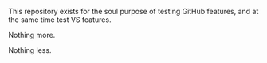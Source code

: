 This repository exists for the soul purpose of testing GitHub features, and at the same time test VS features.

Nothing more.

Nothing less.
